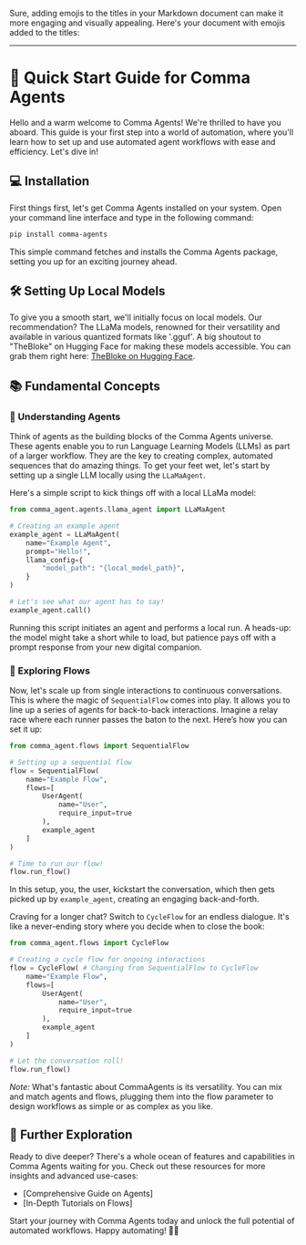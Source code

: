 Sure, adding emojis to the titles in your Markdown document can make it more engaging and visually appealing. Here's your document with emojis added to the titles:

---

# 🚀 Quick Start Guide for Comma Agents

Hello and a warm welcome to Comma Agents! We're thrilled to have you aboard. This guide is your first step into a world of automation, where you'll learn how to set up and use automated agent workflows with ease and efficiency. Let's dive in!

## 💻 Installation

First things first, let's get Comma Agents installed on your system. Open your command line interface and type in the following command:

```bash
pip install comma-agents
```

This simple command fetches and installs the Comma Agents package, setting you up for an exciting journey ahead.

## 🛠 Setting Up Local Models

To give you a smooth start, we'll initially focus on local models. Our recommendation? The LLaMa models, renowned for their versatility and available in various quantized formats like '.gguf'. A big shoutout to "TheBloke" on Hugging Face for making these models accessible. You can grab them right here: [TheBloke on Hugging Face](https://huggingface.com/TheBloke).

## 📚 Fundamental Concepts

### 🧠 Understanding Agents

Think of agents as the building blocks of the Comma Agents universe. These agents enable you to run Language Learning Models (LLMs) as part of a larger workflow. They are the key to creating complex, automated sequences that do amazing things. To get your feet wet, let's start by setting up a single LLM locally using the `LLaMaAgent`.

Here's a simple script to kick things off with a local LLaMa model:

```python
from comma_agent.agents.llama_agent import LLaMaAgent

# Creating an example agent
example_agent = LLaMaAgent(
    name="Example Agent",
    prompt="Hello!",
    llama_config={
        "model_path": "{local_model_path}",
    }
)

# Let's see what our agent has to say!
example_agent.call()
```

Running this script initiates an agent and performs a local run. A heads-up: the model might take a short while to load, but patience pays off with a prompt response from your new digital companion.

### 🔀 Exploring Flows

Now, let's scale up from single interactions to continuous conversations. This is where the magic of `SequentialFlow` comes into play. It allows you to line up a series of agents for back-to-back interactions. Imagine a relay race where each runner passes the baton to the next. Here’s how you can set it up:

```python
from comma_agent.flows import SequentialFlow

# Setting up a sequential flow
flow = SequentialFlow(
    name="Example Flow",
    flows=[
        UserAgent(
            name="User",
            require_input=true
        ),
        example_agent
    ]
)

# Time to run our flow!
flow.run_flow()
```

In this setup, you, the user, kickstart the conversation, which then gets picked up by `example_agent`, creating an engaging back-and-forth.

Craving for a longer chat? Switch to `CycleFlow` for an endless dialogue. It's like a never-ending story where you decide when to close the book:

```python
from comma_agent.flows import CycleFlow

# Creating a cycle flow for ongoing interactions
flow = CycleFlow( # Changing from SequentialFlow to CycleFlow
    name="Example Flow",
    flows=[
        UserAgent(
            name="User",
            require_input=true
        ),
        example_agent
    ]
)

# Let the conversation roll!
flow.run_flow()
```

_Note:_ What's fantastic about CommaAgents is its versatility. You can mix and match agents and flows, plugging them into the flow parameter to design workflows as simple or as complex as you like.

## 🌟 Further Exploration

Ready to dive deeper? There's a whole ocean of features and capabilities in Comma Agents waiting for you. Check out these resources for more insights and advanced use-cases:
- [Comprehensive Guide on Agents]
- [In-Depth Tutorials on Flows]

Start your journey with Comma Agents today and unlock the full potential of automated workflows. Happy automating! 🚀🤖